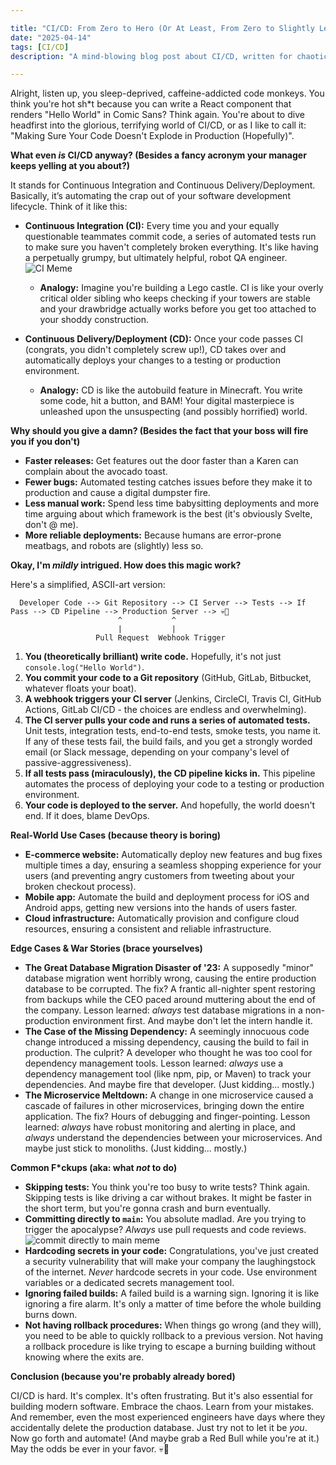 ```yaml
---

title: "CI/CD: From Zero to Hero (Or At Least, From Zero to Slightly Less Pathetic)"
date: "2025-04-14"
tags: [CI/CD]
description: "A mind-blowing blog post about CI/CD, written for chaotic Gen Z engineers. Because let's be real, ain't nobody got time for manually deploying this sh*t."

---
```


Alright, listen up, you sleep-deprived, caffeine-addicted code monkeys. You think you're hot sh*t because you can write a React component that renders "Hello World" in Comic Sans? Think again. You're about to dive headfirst into the glorious, terrifying world of CI/CD, or as I like to call it: "Making Sure Your Code Doesn't Explode in Production (Hopefully)".

**What even *is* CI/CD anyway? (Besides a fancy acronym your manager keeps yelling at you about?)**

It stands for Continuous Integration and Continuous Delivery/Deployment. Basically, it’s automating the crap out of your software development lifecycle. Think of it like this:

*   **Continuous Integration (CI):** Every time you and your equally questionable teammates commit code, a series of automated tests run to make sure you haven't completely broken everything. It's like having a perpetually grumpy, but ultimately helpful, robot QA engineer.
    ![CI Meme](https://i.kym-cdn.com/photos/images/newsfeed/001/840/587/4cb.jpg)
    *   **Analogy:** Imagine you're building a Lego castle. CI is like your overly critical older sibling who keeps checking if your towers are stable and your drawbridge actually works before you get too attached to your shoddy construction.

*   **Continuous Delivery/Deployment (CD):** Once your code passes CI (congrats, you didn't completely screw up!), CD takes over and automatically deploys your changes to a testing or production environment.
    *   **Analogy:** CD is like the autobuild feature in Minecraft. You write some code, hit a button, and BAM! Your digital masterpiece is unleashed upon the unsuspecting (and possibly horrified) world.

**Why should you give a damn? (Besides the fact that your boss will fire you if you don't)**

*   **Faster releases:** Get features out the door faster than a Karen can complain about the avocado toast.
*   **Fewer bugs:** Automated testing catches issues before they make it to production and cause a digital dumpster fire.
*   **Less manual work:** Spend less time babysitting deployments and more time arguing about which framework is the best (it's obviously Svelte, don't @ me).
*   **More reliable deployments:** Because humans are error-prone meatbags, and robots are (slightly) less so.

**Okay, I'm *mildly* intrigued. How does this magic work?**

Here's a simplified, ASCII-art version:

```
  Developer Code --> Git Repository --> CI Server --> Tests --> If Pass --> CD Pipeline --> Production Server --> 💀🙏
                        ^           ^
                        |           |
                   Pull Request  Webhook Trigger
```

1.  **You (theoretically brilliant) write code.** Hopefully, it's not just `console.log("Hello World")`.
2.  **You commit your code to a Git repository** (GitHub, GitLab, Bitbucket, whatever floats your boat).
3.  **A webhook triggers your CI server** (Jenkins, CircleCI, Travis CI, GitHub Actions, GitLab CI/CD - the choices are endless and overwhelming).
4.  **The CI server pulls your code and runs a series of automated tests.** Unit tests, integration tests, end-to-end tests, smoke tests, you name it. If any of these tests fail, the build fails, and you get a strongly worded email (or Slack message, depending on your company's level of passive-aggressiveness).
5.  **If all tests pass (miraculously), the CD pipeline kicks in.** This pipeline automates the process of deploying your code to a testing or production environment.
6.  **Your code is deployed to the server.** And hopefully, the world doesn't end. If it does, blame DevOps.

**Real-World Use Cases (because theory is boring)**

*   **E-commerce website:** Automatically deploy new features and bug fixes multiple times a day, ensuring a seamless shopping experience for your users (and preventing angry customers from tweeting about your broken checkout process).
*   **Mobile app:** Automate the build and deployment process for iOS and Android apps, getting new versions into the hands of users faster.
*   **Cloud infrastructure:** Automatically provision and configure cloud resources, ensuring a consistent and reliable infrastructure.

**Edge Cases & War Stories (brace yourselves)**

*   **The Great Database Migration Disaster of '23:** A supposedly "minor" database migration went horribly wrong, causing the entire production database to be corrupted. The fix? A frantic all-nighter spent restoring from backups while the CEO paced around muttering about the end of the company. Lesson learned: *always* test database migrations in a non-production environment first. And maybe don't let the intern handle it.
*   **The Case of the Missing Dependency:** A seemingly innocuous code change introduced a missing dependency, causing the build to fail in production. The culprit? A developer who thought he was too cool for dependency management tools. Lesson learned: *always* use a dependency management tool (like npm, pip, or Maven) to track your dependencies. And maybe fire that developer. (Just kidding... mostly.)
*   **The Microservice Meltdown:** A change in one microservice caused a cascade of failures in other microservices, bringing down the entire application. The fix? Hours of debugging and finger-pointing. Lesson learned: *always* have robust monitoring and alerting in place, and *always* understand the dependencies between your microservices. And maybe just stick to monoliths. (Just kidding... mostly.)

**Common F\*ckups (aka: what *not* to do)**

*   **Skipping tests:** You think you're too busy to write tests? Think again. Skipping tests is like driving a car without brakes. It might be faster in the short term, but you're gonna crash and burn eventually.
*   **Committing directly to `main`:** You absolute madlad. Are you trying to trigger the apocalypse? *Always* use pull requests and code reviews.
    ![commit directly to main meme](https://imgflip.com/i/73a50p)
*   **Hardcoding secrets in your code:** Congratulations, you've just created a security vulnerability that will make your company the laughingstock of the internet. *Never* hardcode secrets in your code. Use environment variables or a dedicated secrets management tool.
*   **Ignoring failed builds:** A failed build is a warning sign. Ignoring it is like ignoring a fire alarm. It's only a matter of time before the whole building burns down.
*   **Not having rollback procedures:** When things go wrong (and they will), you need to be able to quickly rollback to a previous version. Not having a rollback procedure is like trying to escape a burning building without knowing where the exits are.

**Conclusion (because you're probably already bored)**

CI/CD is hard. It's complex. It's often frustrating. But it's also essential for building modern software. Embrace the chaos. Learn from your mistakes. And remember, even the most experienced engineers have days where they accidentally delete the production database. Just try not to let it be *you*. Now go forth and automate! (And maybe grab a Red Bull while you're at it.) May the odds be ever in your favor. 💀🙏
